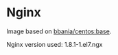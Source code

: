 # Nginx

Image based on [bbania/centos:base](https://hub.docker.com/r/bbania/centos/).

Nginx version used: 1.8.1-1.el7.ngx

